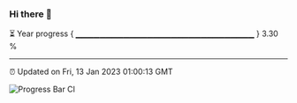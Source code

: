 ### Hi there 👋

⏳ Year progress { ▁▁▁▁▁▁▁▁▁▁▁▁▁▁▁▁▁▁▁▁▁▁▁▁▁▁▁▁▁▁ } 3.30 %

---

⏰ Updated on Fri, 13 Jan 2023 01:00:13 GMT

![Progress Bar CI](https://github.com/liununu/liununu/workflows/Progress%20Bar%20CI/badge.svg)

